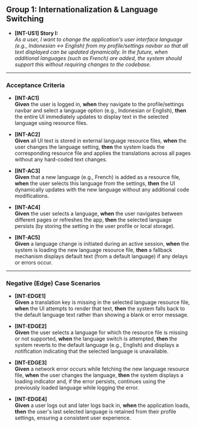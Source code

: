 ## **Group 1: Internationalization & Language Switching**

- **[INT-US1] Story I:**  
    _As a user, I want to change the application's user interface language (e.g., Indonesian ↔ English) from my profile/settings navbar so that all text displayed can be updated dynamically. In the future, when additional languages (such as French) are added, the system should support this without requiring changes to the codebase._
    

---

### **Acceptance Criteria**

- **[INT-AC1]**  
    **Given** the user is logged in, **when** they navigate to the profile/settings navbar and select a language option (e.g., Indonesian or English), **then** the entire UI immediately updates to display text in the selected language using resource files.
    
- **[INT-AC2]**  
    **Given** all UI text is stored in external language resource files, **when** the user changes the language setting, **then** the system loads the corresponding resource file and applies the translations across all pages without any hard-coded text changes.
    
- **[INT-AC3]**  
    **Given** that a new language (e.g., French) is added as a resource file, **when** the user selects this language from the settings, **then** the UI dynamically updates with the new language without any additional code modifications.
    
- **[INT-AC4]**  
    **Given** the user selects a language, **when** the user navigates between different pages or refreshes the app, **then** the selected language persists (by storing the setting in the user profile or local storage).
    
- **[INT-AC5]**  
    **Given** a language change is initiated during an active session, **when** the system is loading the new language resource file, **then** a fallback mechanism displays default text (from a default language) if any delays or errors occur.
    

---

### **Negative (Edge) Case Scenarios**

- **[INT-EDGE1]**  
    **Given** a translation key is missing in the selected language resource file, **when** the UI attempts to render that text, **then** the system falls back to the default language text rather than showing a blank or error message.
    
- **[INT-EDGE2]**  
    **Given** the user selects a language for which the resource file is missing or not supported, **when** the language switch is attempted, **then** the system reverts to the default language (e.g., English) and displays a notification indicating that the selected language is unavailable.
    
- **[INT-EDGE3]**  
    **Given** a network error occurs while fetching the new language resource file, **when** the user changes the language, **then** the system displays a loading indicator and, if the error persists, continues using the previously loaded language while logging the error.
    
- **[INT-EDGE4]**  
    **Given** a user logs out and later logs back in, **when** the application loads, **then** the user's last selected language is retained from their profile settings, ensuring a consistent user experience.